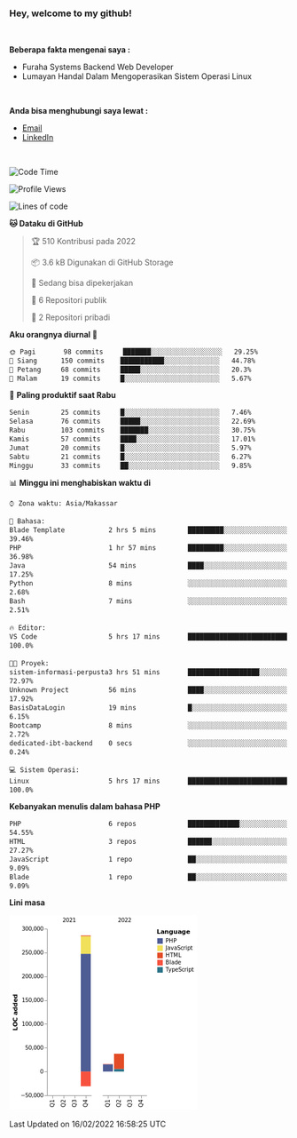 <h3>Hey, welcome to my github!</h3>

<br>

<p><strong>Beberapa fakta mengenai saya :</strong></p>

<ul>
  <li>Furaha Systems Backend Web Developer</li>
  <li>Lumayan Handal Dalam Mengoperasikan Sistem Operasi Linux</li>
</ul>

<br>

<p><strong>Anda bisa menghubungi saya lewat :</strong></p>

<ul>
  <li><a href="mailto:renaldiapriyanto419@gmail.com">Email</a></li>
  <li><a href="https://www.linkedin.com/in/renaldi-kadang-314314206/">LinkedIn</a></li>
</ul>

<br>

<!--START_SECTION:waka-->
![Code Time](http://img.shields.io/badge/Code%20Time-8%20hrs%206%20mins-blue)

![Profile Views](http://img.shields.io/badge/Profil%20dilihat-93-blue)

![Lines of code](https://img.shields.io/badge/Sejak%20Hello%20World%20aku%20telah%20menulis-271%20Thousand%20baris%20kode-blue)

**🐱 Dataku di GitHub** 

> 🏆 510 Kontribusi pada 2022
 > 
> 📦 3.6 kB Digunakan di GitHub Storage 
 > 
> 💼 Sedang bisa dipekerjakan
 > 
> 📜 6 Repositori publik 
 > 
> 🔑 2 Repositori pribadi  
 > 
**Aku orangnya diurnal 🐤** 

```text
🌞 Pagi       98 commits     ███████░░░░░░░░░░░░░░░░░░   29.25% 
🌆 Siang      150 commits    ███████████░░░░░░░░░░░░░░   44.78% 
🌃 Petang     68 commits     █████░░░░░░░░░░░░░░░░░░░░   20.3% 
🌙 Malam      19 commits     █░░░░░░░░░░░░░░░░░░░░░░░░   5.67%

```
📅 **Paling produktif saat Rabu** 

```text
Senin        25 commits     █░░░░░░░░░░░░░░░░░░░░░░░░   7.46% 
Selasa       76 commits     █████░░░░░░░░░░░░░░░░░░░░   22.69% 
Rabu         103 commits    ███████░░░░░░░░░░░░░░░░░░   30.75% 
Kamis        57 commits     ████░░░░░░░░░░░░░░░░░░░░░   17.01% 
Jumat        20 commits     █░░░░░░░░░░░░░░░░░░░░░░░░   5.97% 
Sabtu        21 commits     █░░░░░░░░░░░░░░░░░░░░░░░░   6.27% 
Minggu       33 commits     ██░░░░░░░░░░░░░░░░░░░░░░░   9.85%

```


📊 **Minggu ini menghabiskan waktu di** 

```text
⌚︎ Zona waktu: Asia/Makassar

💬 Bahasa: 
Blade Template           2 hrs 5 mins        █████████░░░░░░░░░░░░░░░░   39.46% 
PHP                      1 hr 57 mins        █████████░░░░░░░░░░░░░░░░   36.98% 
Java                     54 mins             ████░░░░░░░░░░░░░░░░░░░░░   17.25% 
Python                   8 mins              ░░░░░░░░░░░░░░░░░░░░░░░░░   2.68% 
Bash                     7 mins              ░░░░░░░░░░░░░░░░░░░░░░░░░   2.51%

🔥 Editor: 
VS Code                  5 hrs 17 mins       █████████████████████████   100.0%

🐱‍💻 Proyek: 
sistem-informasi-perpusta3 hrs 51 mins       ██████████████████░░░░░░░   72.97% 
Unknown Project          56 mins             ████░░░░░░░░░░░░░░░░░░░░░   17.92% 
BasisDataLogin           19 mins             █░░░░░░░░░░░░░░░░░░░░░░░░   6.15% 
Bootcamp                 8 mins              ░░░░░░░░░░░░░░░░░░░░░░░░░   2.72% 
dedicated-ibt-backend    0 secs              ░░░░░░░░░░░░░░░░░░░░░░░░░   0.24%

💻 Sistem Operasi: 
Linux                    5 hrs 17 mins       █████████████████████████   100.0%

```

**Kebanyakan menulis dalam bahasa PHP** 

```text
PHP                      6 repos             █████████████░░░░░░░░░░░░   54.55% 
HTML                     3 repos             ██████░░░░░░░░░░░░░░░░░░░   27.27% 
JavaScript               1 repo              ██░░░░░░░░░░░░░░░░░░░░░░░   9.09% 
Blade                    1 repo              ██░░░░░░░░░░░░░░░░░░░░░░░   9.09%

```


**Lini masa**

![Chart not found](https://raw.githubusercontent.com/Sylent-Sys/Sylent-Sys/main/charts/bar_graph.png) 


 Last Updated on 16/02/2022 16:58:25 UTC
<!--END_SECTION:waka-->

